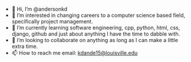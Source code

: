 - 👋 Hi, I’m @andersonkd
- 👀 I’m interested in changing careers to a computer science based field, specifically project management.
- 🌱 I’m currently learning software engineering, cpp, python, html, css, django, github and just about anything I have the time to dabble with.
- 💞️ I’m looking to collaborate on anything as long as I can make a little extra time.
- 📫 How to reach me email: kdande15@louisville.edu

<!---
andersonkd/andersonkd is a ✨ special ✨ repository because its `README.md` (this file) appears on your GitHub profile.
You can click the Preview link to take a look at your changes.
--->
